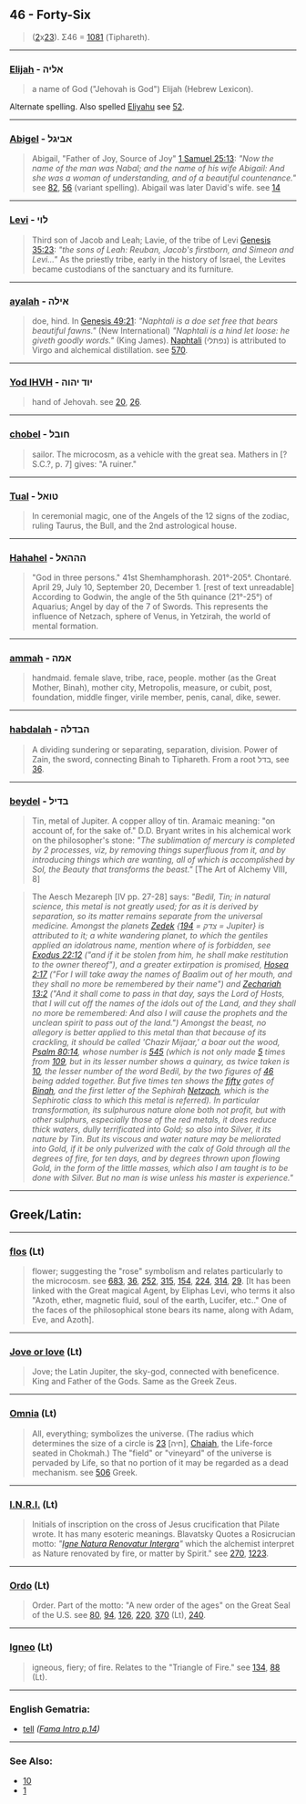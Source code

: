 ## 46 - Forty-Six
> ([2](2)x[23](23)). Σ46 = [1081](1081) (Tiphareth).

---

### [Elijah](/keys/ALIH) - אליה
> a name of God ("Jehovah is God") Elijah (Hebrew Lexicon).

Alternate spelling. Also spelled [Eliyahu](/ALIHV) see [52](52).

---

### [Abigel](/keys/ABIGL) - אביגל
> Abigail, "Father of Joy, Source of Joy" [1 Samuel 25:13](http://biblehub.com/1_samuel/25-13.htm): *"Now the name of the man was Nabal; and the name of his wife Abigail: And she was a woman of understanding, and of a beautiful countenance."* see [82](82), [56](56) (variant spelling). Abigail was later David's wife. see [14](14)

---

### [Levi](/keys/LVI) - לוי
> Third son of Jacob and Leah; Lavie, of the tribe of Levi [Genesis 35:23](http://biblehub.com/genesis/35-23.htm): *"the sons of Leah: Reuban, Jacob's firstborn, and Simeon and Levi..."* As the priestly tribe, early in the history of Israel, the Levites became custodians of the sanctuary and its furniture.

---

### [ayalah](/keys/AILH) - אילה
> doe, hind. In [Genesis 49:21](http://biblehub.com/genesis/49-21.htm): *"Naphtali is a doe set free that bears beautiful fawns."* (New International) *"Naphtali is a hind let loose: he giveth goodly words."* (King James). [Naphtali](/keys/NPThLI) (נפתלי) is attributed to Virgo and alchemical distillation. see [570](570).

---

### [Yod IHVH](/keys/IVD.IHVH) - יוד יהוה
> hand of Jehovah. see [20](20), [26](26).

---

### [chobel](/keys/ChVBL) - חובל
> sailor. The microcosm, as a vehicle with the great sea. Mathers in [?S.C.?, p. 7] gives: "A ruiner."

---

### [Tual](/keys/TVAL) - טואל
> In ceremonial magic, one of the Angels of the 12 signs of the zodiac, ruling Taurus, the Bull, and the 2nd astrological house.

---

### [Hahahel](/keys/HHHAL) - הההאל
> "God in three persons." 41st Shemhamphorash. 201°-205°. Chontaré. April 29, July 10, September 20, December 1. [rest of text unreadable] According to Godwin, the angle of the 5th quinance (21°-25°) of Aquarius; Angel by day of the 7 of Swords. This represents the influence of Netzach, sphere of Venus, in Yetzirah, the world of mental formation.

---

### [ammah](/keys/AMH) - אמה
> handmaid. female slave, tribe, race, people. mother (as the Great Mother, Binah), mother city, Metropolis, measure, or cubit, post, foundation, middle finger, virile member, penis, canal, dike, sewer.

---

### [habdalah](/keys/HBDLH) - הבדלה
> A dividing sundering or separating, separation, division. Power of Zain, the sword, connecting Binah to Tiphareth. From a root בדל, see [36](36).

---

### [beydel](/keys/BDIL) - בדיל
> Tin, metal of Jupiter. A copper alloy of tin. Aramaic meaning: "on account of, for the sake of." D.D. Bryant writes in his alchemical work on the philosopher's stone: *"The sublimation of mercury is completed by 2 processes, viz, by removing things superfluous from it, and by introducing things which are wanting, all of which is accomplished by Sol, the Beauty that transforms the beast."* [The Art of Alchemy VIII, 8]

> The Aesch Mezareph [IV pp. 27-28] says: *"Bedil, Tin; in natural science, this metal is not greatly used; for as it is derived by separation, so its matter remains separate from the universal medicine. Amongst the planets [Zedek](/keys/TzDQ) {צדק = [194](194) = Jupiter} is attributed to it; a white wandering planet, to which the gentiles applied an idolatrous name, mention where of is forbidden, see [Exodus 22:12](http://biblehub.com/exodus/22-12.htm) ("and if it be stolen from him, he shall make restitution to the owner thereof"), and a greater extirpation is promised, [Hosea 2:17](http://biblehub.com/hosea/2-17.htm) ("For I will take away the names of Baalim out of her mouth, and they shall no more be remembered by their name") and [Zechariah 13:2](http://biblehub.com/zechariah/13-2.htm) ("And it shall come to pass in that day, says the Lord of Hosts, that I will cut off the names of the idols out of the Land, and they shall no more be remembered: And also I will cause the prophets and the unclean spirit to pass out of the land.") Amongst the beast, no allegory is better applied to this metal than that because of its crackling, it should be called 'Chazir Mijaar,' a boar out the wood, [Psalm 80:14](http://biblehub.com/psalms/80-14.htm), whose number is [545](545) (which is not only made [5](5) times from [109](109), but in its lesser number shows a quinary, as twice taken is [10](10), the lesser number of the word Bedil, by the two figures of [46](46) being added together. But five times ten shows the [fifty](50) gates of [Binah](/keys/BINH), and the first letter of the Sephirah [Netzach](/keys/NTzCh), which is the Sephirotic class to which this metal is referred). In particular transformation, its sulphurous nature alone both not profit, but with other sulphurs, especially those of the red metals, it does reduce thick waters, dully terrificated into Gold; so also into Silver, it its nature by Tin. But its viscous and water nature may be meliorated into Gold, if it be only pulverized with the calx of Gold through all the degrees of fire, for ten days, and by degrees thrown upon flowing Gold, in the form of the little masses, which also I am taught is to be done with Silver. But no man is wise unless his master is experience."*

---

## Greek/Latin:

---

### [flos](/latin?word=flos) (Lt)
> flower; suggesting the "rose" symbolism and relates particularly to the microcosm. see [683](683), [36](36), [252](252), [315](315), [154](154), [224](224), [314](314), [29](29). [It has been linked with the Great magical Agent, by Eliphas Levi, who terms it also "Azoth, ether, magnetic fluid, soul of the earth, Lucifer, etc.." One of the faces of the philosophical stone bears its name, along with Adam, Eve, and Azoth].

---

### [Jove or Iove](/latin?word=Iove) (Lt)
> Jove; the Latin Jupiter, the sky-god, connected with beneficence. King and Father of the Gods. Same as the Greek Zeus.

---

### [Omnia](/latin?word=Omnia) (Lt)
> All, everything; symbolizes the universe. (The radius which determines the size of a circle is [23](23) [חיה], [Chaiah](/keys/ChIH), the Life-force seated in Chokmah.) The "field" or "vineyard" of the universe is pervaded by Life, so that no portion of it may be regarded as a dead mechanism. see [506](506) Greek.

---

### [I.N.R.I.](/latin?word=I.N.R.I.) (Lt)
> Initials of inscription on the cross of Jesus crucification that Pilate wrote. It has many esoteric meanings. Blavatsky Quotes a Rosicrucian motto: *"[Igne Natura Renovatur Intergra](287)"* which the alchemist interpret as Nature renovated by fire, or matter by Spirit." see [270](270), [1223](1223).

---

### [Ordo](/latin?word=Ordo) (Lt)
> Order. Part of the motto: "A new order of the ages" on the Great Seal of the U.S. see [80](80), [94](94), [126](126), [220](220), [370](370) (Lt), [240](240).

---

### [Igneo](/latin?word=Igneo) (Lt)
> igneous, fiery; of fire. Relates to the "Triangle of Fire." see [134](134), [88](88) (Lt).

---

### English Gematria:

- [tell](/english?word=tell) *([Fama Intro p.14](https://archive.org/stream/fameconfessionof00vaug#page/n14))*

---

### See Also:

- [10](10)
- [1](1)
